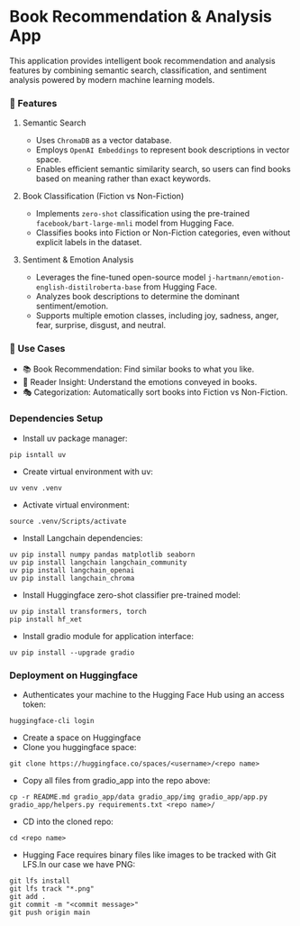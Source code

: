 # Book Recommendation & Analysis App

This application provides intelligent book recommendation and analysis features by combining semantic search, classification, and sentiment analysis powered by modern machine learning models.

### 🚀 Features
1. Semantic Search
    * Uses `ChromaDB` as a vector database.
    * Employs `OpenAI Embeddings` to represent book descriptions in vector space.
    * Enables efficient semantic similarity search, so users can find books based on meaning rather than exact keywords.

2. Book Classification (Fiction vs Non-Fiction)
    * Implements `zero-shot` classification using the pre-trained `facebook/bart-large-mnli` model from Hugging Face.
    * Classifies books into Fiction or Non-Fiction categories, even without explicit labels in the dataset.

3. Sentiment & Emotion Analysis
    * Leverages the fine-tuned open-source model `j-hartmann/emotion-english-distilroberta-base` from Hugging Face.
    * Analyzes book descriptions to determine the dominant sentiment/emotion.
    * Supports multiple emotion classes, including joy, sadness, anger, fear, surprise, disgust, and neutral.

### 📌 Use Cases
* 📚 Book Recommendation: Find similar books to what you like.
* 🧠 Reader Insight: Understand the emotions conveyed in books.
* 🎭 Categorization: Automatically sort books into Fiction vs Non-Fiction.

### Dependencies Setup
* Install uv package manager:
```{bash}
pip isntall uv
```
* Create virtual environment with uv:
```{bash}
uv venv .venv
```
* Activate virtual environment:
```{bash}
source .venv/Scripts/activate
```
* Install Langchain dependencies:
```{bash}
uv pip install numpy pandas matplotlib seaborn
uv pip install langchain langchain_community
uv pip install langchain_openai
uv pip install langchain_chroma
```

* Install Huggingface zero-shot classifier pre-trained model:
```{bash}
uv pip install transformers, torch
pip install hf_xet
```

* Install gradio module for application interface:
```{bash}
uv pip install --upgrade gradio
```

### Deployment on Huggingface
* Authenticates your machine to the Hugging Face Hub using an access token:
```{bash}
huggingface-cli login
```
* Create a space on Huggingface
* Clone you huggingface space:
```{bash}
git clone https://huggingface.co/spaces/<username>/<repo name>
```
* Copy all files from gradio_app into the repo above:
```{bash}
cp -r README.md gradio_app/data gradio_app/img gradio_app/app.py gradio_app/helpers.py requirements.txt <repo name>/
```
* CD into the cloned repo:
```{bash}
cd <repo name>
```
* Hugging Face requires binary files like images to be tracked with Git LFS.In our case we have PNG:
```{bash}
git lfs install
git lfs track "*.png"
git add .
git commit -m "<commit message>"
git push origin main
```